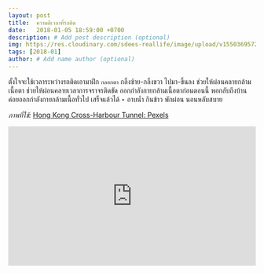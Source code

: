 ```yaml
---
layout: post
title:  ความดีเวลาที่รถติด
date:   2018-01-05 18:59:00 +0700
description: # Add post description (optional)
img: https://res.cloudinary.com/sdees-reallife/image/upload/v1550369572/buildings-cars-city-262100.jpg # Add image post (optional)
tags: [2018-01]
author: # Add name author (optional)
---
```

ตั้งใจจะใช้เวลาระหว่างรถติดเอามาฝึก `กลอกตา` กลิ้งซ้าย-กลิ้งขวา ไปมา-ขึ้นลง ช่วยให้ผ่อนคลายกล้ามเนื้อตา ช่วยให้ผ่อนคลายเวลาการจราจรติดขัด ออกกำลังกายกล้ามเนื้อตาก่อนตอนนี้ พอกลับถึงบ้านค่อยออกกำลังกายกล้ามเนื้อทั่วไป เสร็จแล้วได้ ‣ อาบน้ำ กินข้าว พักผ่อน นอนหลับสบาย

*ภาพที่ใช้:* [Hong Kong Cross-Harbour Tunnel: Pexels](https://www.pexels.com/photo/buildings-cars-city-cross-harbour-tunnel-262100/)

<div style="position:relative;width:100%;height:0;padding-bottom:56.25%;">
<iframe style="width:100%;height:100%;position:absolute;top:0;left:0;" src="https://www.youtube.com/embed/IUonc69-dls" frameborder="0" allow="autoplay; encrypted-media" allowfullscreen>
</iframe>
</div>
